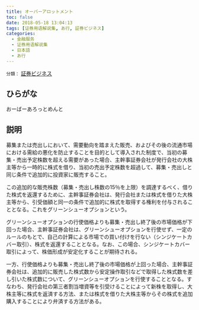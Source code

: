 ```yaml
---
title: オーバーアロットメント
toc: false
date: 2018-05-18 13:04:13
tags: [证券用语解说集, あ行, 証券ビジネス]
categories:
  - 金融服务
  - 证券用语解说集
  - 日本語
  - あ行
---
```


`分類：` [証券ビジネス](/tags/証券ビジネス/)

## ひらがな

おーばーあろっとめんと

## 説明

募集または売出しにおいて、需要動向を踏まえた販売、およびその後の流通市場における需給の悪化を防止することを目的として導入された制度で、当初の募集・売出予定株数を超える需要があった場合、主幹事証券会社が発行会社の大株主等から一時的に株式を借り、当初の売出予定株数を超過して、募集・売出しと同じ条件で追加的に投資家に販売すること。

この追加的な販売株数（募集・売出し株数の15％を上限）を調達するべく、借りた株式を返還するために、主幹事証券会社は、発行会社または株式を借りた大株主等から、引受価額と同一の条件で追加的に株式を取得する権利を付与されることとなる。これをグリーンシューオプションという。

グリーンシューオプションの行使価格よりも募集・売出し終了後の市場価格が下回った場合、主幹事証券会社は、グリーンシューオプションを行使せず、一定のルールのもとで、自己の計算による市場での買い付けを行ない（シンジケートカバー取引）、株式を返還することとなる。なお、この場合、シンジケートカバー取引によって、株価形成が安定化することが期待される。

一方、行使価格よりも募集・売出し終了後の市場価格が上回った場合、主幹事証券会社は、追加的に販売した株式数から安定操作取引などで取得した株式数を差し引いた株式数について、グリーンシューオプションを行使することとなる。すなわち、発行会社の第三者割当増資等を引受けることによって新株を取得し、大株主等に株式を返済する方法、または株式を借りた大株主等からその株式を追加購入することにより弁済する方法がある。
